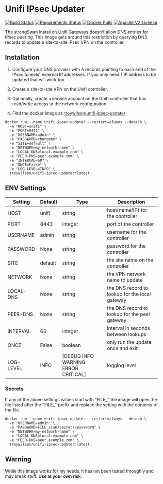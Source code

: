 # Unifi IPsec Updater

[![Build Status](https://travis-ci.org/troywilson/unifi-ipsec-updater.svg?branch=master)](https://travis-ci.org/troywilson/unifi-ipsec-updater) [![Requirements Status](https://requires.io/github/troywilson/unifi-ipsec-updater/requirements.svg?branch=master)](https://requires.io/github/troywilson/unifi-ipsec-updater/requirements/?branch=master) [![Docker Pulls](https://img.shields.io/docker/pulls/troywilson/unifi-ipsec-updater.svg)](https://hub.docker.com/r/troywilson/unifi-ipsec-updater/) [![Apache V2 License](https://img.shields.io/badge/license-Apache%20V2-blue.svg)](https://github.com/troywilson/unifi-ipsec-updater/blob/master/LICENSE)

The strongSwan install on Unifi Gateways doesn't allow DNS entries for IPsec peering. This image gets around this restriction by querying DNS records to update a site-to-site IPsec VPN on the controller.

## Installation

1. Configure your DNS provider with A records pointing to each end of the IPsec tunnels' external IP addresses. If you only need 1 IP address to be updated that will work too.

2. Create a site-to-site VPN on the Unifi controller.

3. Optionally, create a service account on the Unifi controller that has read/write access to the network configuration.

4. Find the docker image at: [troywilson/unifi-ipsec-updater](https://hub.docker.com/r/troywilson/unifi-ipsec-updater)

```
docker run --name unifi-ipsec-updater --restart=always --detach \
  -e "HOST=unifi" \
  -e "PORT=8443" \
  -e "USERNAME=admin" \
  -e "PASSWORD=changeme" \
  -e "SITE=default" \
  -e "NETWORK=my-network-name" \
  -e "LOCAL-DNS=local.example.com" \
  -e "PEER-DNS=peer.example.com" \
  -e "INTERVAL=60" \
  -e "ONCE=False" \
  -e "LOG-LEVEL=INFO" \
  troywilson/unifi-ipsec-updater:latest
```

## ENV Settings

| Setting | Default | Type | Description |
| --- | --- | --- | --- |
| HOST | unifi | string | host(name/IP) for the controller |
| PORT | 8443 | integer | port of the controller |
| USERNAME | admin | string | username for the controller |
| PASSWORD | None | string | password for the controller |
| SITE | default | string | the site name on the controller |
| NETWORK | None | string| the VPN network name to update |
| LOCAL-DNS | None | string | the DNS record to lookup for the local gateway |
| PEER-DNS | None | string | the DNS record to lookup for the peer gateway |
| INTERVAL | 60 | integer | interval in seconds between lookups |
| ONCE | False | boolean | only run the update once and exit |
| LOG-LEVEL | INFO | [DEBUG INFO WARNING ERROR CRITICAL] | logging level |

### Secrets

If any of the above settings values start with "FILE_" the image will open the file listed after the "FILE_" prefix and replace the setting with the contents of the file.

```
docker run --name unifi-ipsec-updater --restart=always --detach \
  -e "USERNAME=admin" \
  -e "PASSWORD=FILE_/run/secrets/password" \
  -e "NETWORK=my-network-name" \
  -e "LOCAL-DNS=local.example.com" \
  -e "PEER-DNS=peer.example.com" \
  troywilson/unifi-ipsec-updater:latest
```

## Warning

While this image works for my needs, it has not been tested throughly and may break stuff. **Use at your own risk**.
